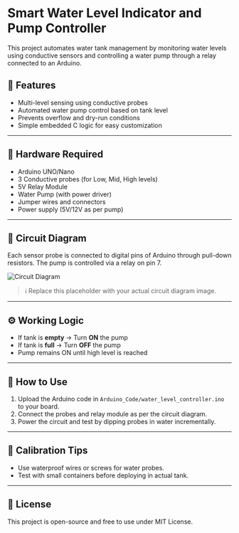# Smart Water Level Indicator and Pump Controller

This project automates water tank management by monitoring water levels using conductive sensors and controlling a water pump through a relay connected to an Arduino.

## 🔧 Features

- Multi-level sensing using conductive probes
- Automated water pump control based on tank level
- Prevents overflow and dry-run conditions
- Simple embedded C logic for easy customization

---

## 🧰 Hardware Required

- Arduino UNO/Nano
- 3 Conductive probes (for Low, Mid, High levels)
- 5V Relay Module
- Water Pump (with power driver)
- Jumper wires and connectors
- Power supply (5V/12V as per pump)

---

## 🧪 Circuit Diagram

Each sensor probe is connected to digital pins of Arduino through pull-down resistors. The pump is controlled via a relay on pin 7.

![Circuit Diagram](assets/circuit_diagram.png)

> ℹ️ Replace this placeholder with your actual circuit diagram image.

---

## ⚙️ Working Logic

- If tank is **empty** → Turn **ON** the pump
- If tank is **full** → Turn **OFF** the pump
- Pump remains ON until high level is reached

---

## 🚀 How to Use

1. Upload the Arduino code in `Arduino_Code/water_level_controller.ino` to your board.
2. Connect the probes and relay module as per the circuit diagram.
3. Power the circuit and test by dipping probes in water incrementally.

---

## 🧪 Calibration Tips

- Use waterproof wires or screws for water probes.
- Test with small containers before deploying in actual tank.

---

## 📄 License

This project is open-source and free to use under MIT License.